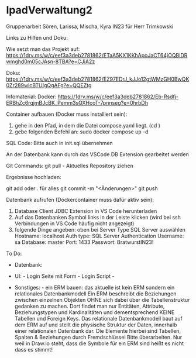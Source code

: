 # IpadVerwaltung2
Gruppenarbeit Sören, Larissa, Mischa, Kyra IN23 für Herr Trimkowski

Links zu Hilfen und Doku:

Wie setzt man das Projekt auf:
https://1drv.ms/w/c/eef3a3deb2781862/ETaA5KX1KKhApoJaCT64jOQBlDRwmghd0m05cJAsn-8TBA?e=CJiA2z

Doku:
https://1drv.ms/w/c/eef3a3deb2781862/EZ97EDrJ_kJJo12gtWMzGH0BwQK0Zr289wlcBTUIgQgAFg?e=QQEZtg

Infomaterial:
Docker: 
https://1drv.ms/w/c/eef3a3deb2781862/Eb-Rsdfj-ERBhZc6rqjmBJcBK_Pemm3sQXHcoT-7pnnseg?e=0hrbDh

Container aufbauen (Docker muss installiert sein):
1. gehe in den Pfad, in dem die Datei compose.yaml liegt. (cd <Pfad>)
2. gebe folgenden Befehl an: sudo docker compose up -d


SQL Code:
Bitte auch in init.sql übernehmen

An der Datenbank kann durch das VSCode DB Extension gearbeitet werden

Git Commands:
git pull - Aktuelles Repository ziehen

Ergebnisse hochladen:

git add <Dateiname> oder . für alles
git commit -m "<Änderungen>"
git push


Datenbank aufrufen (Dockercontainer muss dafür aktiv sein):
1. Database Client JDBC Extension in VS Code herunterladen
2. Auf das Datenbanken Symbol links in der Leiste klicken (wird bei ssh Verbindungen in VS Code häufig nicht angezeigt)
3. folgende Dinge angeben:
                            oben bei Server Type SQL Server auswählen
                            Hostname: localhost
                            Auth type: SQL Server Authentication
                            Username: sa
                            Database: master
                            Port: 1433
                            Passwort: BratwurstIN23!


To Do:

- Datenbank:



- UI:           - Login Seite mit Form
                - Login Script
                -            


- Sonstiges:
                - ein ERM bauen:
                                das aktuelle ist kein ERM sondern ein relationales Datenbankmodell Ein ERM beschreibt die Beziehungen zwischen einzelnen Objekten OHNE sich dabei über die Tabellenstruktur gedanken zu machen. Dort findet man nur Entitäten, Attribute, Beziehungstypen und Kardinalitäten und dementsprechend KEINE Tabellen und Foreign Keys. Das relationale Datenbankmodell baut auf dem ERM
                                auf und stellt die physische Struktur der Daten, innerhalb einer relationalen Datenbank dar. Die Elemente hierbei sind Tabellen, Spalten & Beziehungen durch Fremdschlüssel
                                Bitte überarbeiten. Nur weil in Draw.io steht, dass die Symbole für ein ERM sind heißt es nicht dass es stimmt!
